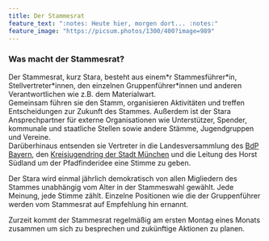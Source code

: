 ```yaml
---
title: Der Stammesrat
feature_text: ":notes: Heute hier, morgen dort... :notes:"
feature_image: "https://picsum.photos/1300/400?image=989"
---
```


### Was macht der Stammesrat?
Der Stammesrat, kurz Stara, besteht aus einem*r Stammesführer\*in, Stellvertreter\*innen, den einzelnen Gruppenführer\*innen und anderen Verantwortlichen wie z.B. dem Materialwart.  
Gemeinsam führen sie den Stamm, organisieren Aktivitäten und treffen Entscheidungen zur Zukunft des Stammes. Außerdem ist der Stara Ansprechpartner für externe Organisationen wie Unterstützer, Spender, kommunale und staatliche Stellen sowie andere Stämme, Jugendgruppen und Vereine.  
Darüberhinaus entsenden sie Vertreter in die Landesversammlung des [BdP Bayern](https://bayern.pfadfinden.de), den [Kreisjugendring der Stadt München](https://kjr-ml.de/) und die Leitung des Horst Südland um der Pfadfinderidee eine Stimme zu geben.

Der Stara wird einmal jährlich demokratisch von allen Migliedern des Stammes unabhängig vom Alter in der Stammeswahl gewählt. Jede Meinung, jede Stimme zählt.
Einzelne Positionen wie die der Gruppenführer werden vom Stammesrat auf Empfehlung hin ernannt.

Zurzeit kommt der Stammesrat regelmäßig am ersten Montag eines Monats zusammen um sich zu besprechen und zukünftige Aktionen zu planen.
